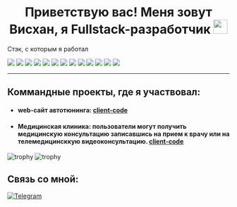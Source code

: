 <h1 align="center">Приветствую вас! Меня зовут Висхан, я Fullstack-разработчик
<img src="https://github.com/blackcater/blackcater/raw/main/images/Hi.gif" height="32"/></h1>

Стэк, с которым я работал

<img src="https://img.shields.io/badge/c%23-%23239120.svg?style=for-the-badge&logo=c-sharp&logoColor=white" > <img src="https://img.shields.io/badge/.NET-5C2D91?style=for-the-badge&logo=.net&logoColor=white"> <img src="https://img.shields.io/badge/javascript-%23323330.svg?style=for-the-badge&logo=javascript&logoColor=%23F7DF1E"> <img src="https://img.shields.io/badge/react-%2320232a.svg?style=for-the-badge&logo=react&logoColor=%2361DAFB"> <img src="https://img.shields.io/badge/React_Router-CA4245?style=for-the-badge&logo=react-router&logoColor=white"> <img src="https://img.shields.io/badge/redux-%23593d88.svg?style=for-the-badge&logo=redux&logoColor=white"> <img src="https://img.shields.io/badge/bootstrap-%23563D7C.svg?style=for-the-badge&logo=bootstrap&logoColor=white"> <img src="https://img.shields.io/badge/node.js-6DA55F?style=for-the-badge&logo=node.js&logoColor=white"> <img src="https://img.shields.io/badge/webpack-%238DD6F9.svg?style=for-the-badge&logo=webpack&logoColor=black"> <img src="https://img.shields.io/badge/express.js-%23404d59.svg?style=for-the-badge&logo=express&logoColor=%2361DAFB"> <img src="https://img.shields.io/badge/MongoDB-%234ea94b.svg?style=for-the-badge&logo=mongodb&logoColor=white"> <img src="https://img.shields.io/badge/sqlite-%2307405e.svg?style=for-the-badge&logo=sqlite&logoColor=white"> <img src="https://img.shields.io/badge/github-%23121011.svg?style=for-the-badge&logo=github&logoColor=white"> 
***


<h2>Коммандные проекты, где я участвовал:</h2>

* #### web-сайт автотюнинга: [client-code](https://github.com/Viskhan-95/AutoTuningFrontend)

* #### Медицинская клиника: пользователи могут получить медицинскую консультацию записавшись на прием к врачу или на телемедицинсккую видеоконсультацию. [client-code](https://github.com/Viskhan-95/Hospital_Frontend)

![trophy](https://github-profile-trophy.vercel.app/?username=Viskhan-95&theme=monokai)
![trophy](https://github-profile-trophy.vercel.app/?username=Viskhan-95&no-bg=true)


## Связь со мной: 
[![Telegram](https://img.shields.io/badge/Telegram-111111?style=for-the-badge&logo=telegram)](https://t.me/viskhan1987)
